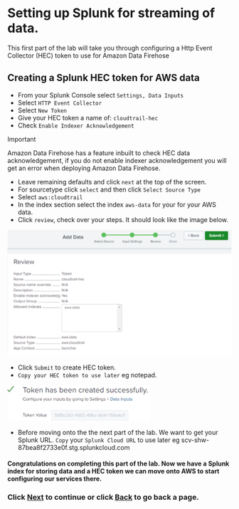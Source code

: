 # Setting up Splunk for streaming of data. 
This first part of the lab will take you through configuring a Http Event Collector (HEC) token to use for Amazon Data Firehose

## Creating a Splunk HEC token for AWS data
- From your Splunk Console select `Settings, Data Inputs`
- Select `HTTP Event Collector`
- Select `New Token`
- Give your HEC token a name of: `cloudtrail-hec`
- Check `Enable Indexer Acknowledgement`

>[!IMPORTANT]
>Amazon Data Firehose has a feature inbuilt to check HEC data acknowledgement, if you do not enable indexer acknowledgement you will get an error when deploying Amazon Data Firehose.

- Leave remaining defaults and click `next` at the top of the screen. 
- For sourcetype click `select` and then click `Select Source Type`
- Select `aws:cloudtrail`
- In the index section select the index `aws-data` for your for your AWS data. 
- Click `review`, check over your steps. It should look like the image below.

![image004](/static/20_firehose/Image004.png)

- Click `Submit` to create HEC token.
- `Copy your HEC token to use later` eg notepad. 

![image005](/static/20_firehose/Image005.png)

- Before moving onto the the next part of the lab. We want to get your Splunk URL. `Copy` your `Splunk Cloud URL` to use later eg scv-shw-87bea8f2733e0f.stg.splunkcloud.com

#### Congratulations on completing this part of the lab. Now we have a Splunk index for storing data and a HEC token we can move onto AWS to start configuring our services there.

### Click <a>[Next](/content/Lab2_firehose/setup_cloudtrail.md)</a> to continue or click <a>[Back](/content/Lab2_firehose/index.en.md) to go back a page.</a>